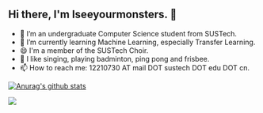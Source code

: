 ## Hi there, I'm Iseeyourmonsters. 👋

- 🏫 I’m an undergraduate Computer Science student from SUSTech.
- 🔭 I’m currently learning Machine Learning, especially Transfer Learning.
- 😄 I'm a member of the SUSTech Choir.
- 🤞 I like singing, playing badminton, ping pong and frisbee.
- 📫 How to reach me: 12210730 AT mail DOT sustech DOT edu DOT cn.

[![Anurag's github stats](https://github-readme-stats.vercel.app/api?username=Iseeyourmonsters&show_icons=true&theme=vue&hide=issues)](https://github.com/anuraghazra/github-readme-stats)

![](https://komarev.com/ghpvc/?username=Iseeyourmonsters&color=green)
